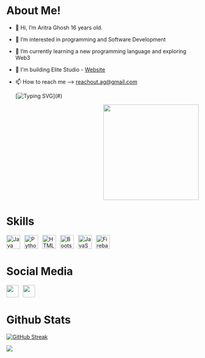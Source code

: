 # About Me!
- 👋 Hi, I’m Aritra Ghosh 16 years old.
- 👀 I’m interested in programming and Software Development
- 🌱 I’m currently learning a new programming language and exploring Web3
- 🤝 I'm building Elite Studio - <a href="https://elitestudioo.weebly.com/" target="_blank">Website</a>
- 📫 How to reach me --> reachout.ag@gmail.com

  [![Typing SVG](https://readme-typing-svg.herokuapp.com?font=Hack+Nerd+Font&duration=3000&pause=1000&vCenter=true&width=500&separator=%3C&lines=Nice+to+meet+you.+I+am+AritraGhosh+%F0%9F%98%8A%3CLet's+create+something+awesome+%F0%9F%99%8C%3CSystem.out.println(%22Hello+World!%22);%3COMG!!+Now+I+know+programming+%F0%9F%98%9D%3CHey%2C+why+are+you+still+observing+me%3F+%F0%9F%A4%A8%3CDid+you+fall+in+love+with+me%3F+%F0%9F%98%9D%3CWhat!%3F+Why+are+you+still+waiting%3F+%F0%9F%98%91%3CNo!!+I+won't+accept+your+proposal+%F0%9F%98%92%3COkay!+Fine!+Keep+waiting!!!+%F0%9F%98%92%3CStill+waiting+huh!+%F0%9F%A4%A8%3CLooks+like+you+won't+leave+%F0%9F%A4%A5%3COkay!+Fine!!!+I+am+saying+it!!!+%F0%9F%98%91%3CI+love+you+too+%E2%9D%A4%EF%B8%8F%3CWhat!%3F+You+say+this+was+cringe%3F+%F0%9F%98%91%3CThen+why+were+you+waiting+for+so+long%3F+%F0%9F%98%91%3CYou....+%F0%9F%98%92%3CWell%2C+you+may+leave+now+%F0%9F%98%92%3CAgain+why+are+you+waiting!%3F+%F0%9F%98%91%3COkay!+Bye!+I+am+leaving+you!+%F0%9F%91%8B%3Citsyourap+left+the+chat...%3Citsyourap+joined+the+chat+again...)](#)
  <p align="right">
   <img src="https://i.pinimg.com/originals/ad/4b/81/ad4b818ef5f4e17c0ba158268274790f.gif" width="250" height="250" >

# Skills
<p align="left">
  <a href="https://www.oracle.com/java/" target="_blank" rel="noreferrer"><img src="https://raw.githubusercontent.com/danielcranney/readme-generator/main/public/icons/skills/java-colored.svg" width="36" height="36" alt="Java" /></a>&ensp;
  <a href="https://www.python.org/" target="_blank" rel="noreferrer"><img src="https://raw.githubusercontent.com/danielcranney/readme-generator/main/public/icons/skills/python-colored.svg" width="36" height="36" alt="Python" /></a>&ensp;
  <a href="https://developer.mozilla.org/en-US/docs/Glossary/HTML5" target="_blank" rel="noreferrer"><img src="https://raw.githubusercontent.com/danielcranney/readme-generator/main/public/icons/skills/html5-colored.svg" width="36" height="36" alt="HTML5" /></a>&ensp;
 <a href="https://getbootstrap.com/" target="_blank" rel="noreferrer"><img src="https://raw.githubusercontent.com/danielcranney/readme-generator/main/public/icons/skills/bootstrap-colored.svg" width="36" height="36" alt="Bootstrap" /></a>&ensp;
 <a href="https://www.javascript.com/" target="_blank" rel="noreferrer"><img src="https://raw.githubusercontent.com/danielcranney/readme-generator/main/public/icons/skills/javascript-colored.svg" width="36" height="36" alt="JavaScript" /></a>&ensp;
 <a href="https://firebase.google.com/" target="_blank" rel="noreferrer"><img src="https://raw.githubusercontent.com/danielcranney/readme-generator/main/public/icons/skills/firebase-colored.svg" width="36" height="36" alt="Firebase" /></a>&ensp;
 
  # Social Media
<a href="https://www.twitter.com/Cyco_Programmer" target="_blank" rel="noreferrer"><img src="https://raw.githubusercontent.com/danielcranney/readme-generator/main/public/icons/socials/twitter.svg" width="32" height="32" /></a>&ensp;
  <a href="https://www.linkedin.com/in/aritra-ghosh-68851a261/" target="_blank" rel="noreferrer"><img src="https://raw.githubusercontent.com/danielcranney/readme-generator/main/public/icons/socials/linkedin.svg" width="32" height="32" /></a>&ensp;

  # Github Stats
  [![GitHub Streak](http://github-readme-streak-stats.herokuapp.com?user=cyco-programmer)](https://git.io/streak-stats)
  
 ![](https://komarev.com/ghpvc/?username=your-github-cyco-programmer)
